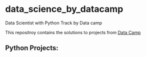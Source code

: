 # data_science_by_datacamp
Data Scientist with Python Track by Data camp

This repositroy contains the solutions to projects from [Data Camp](https://www.datacamp.com/projects)


## Python Projects:

